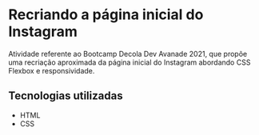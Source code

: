 # Recriando a página inicial do Instagram

Atividade referente ao Bootcamp Decola Dev Avanade 2021, que propõe uma recriação aproximada da página inicial do Instagram abordando CSS Flexbox e responsividade.

## Tecnologias utilizadas

* HTML
* CSS
